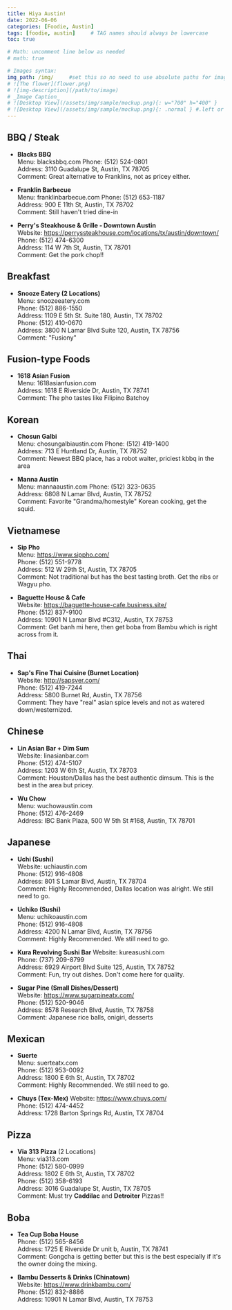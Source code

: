 ```yaml
---
title: Hiya Austin!
date: 2022-06-06
categories: [Foodie, Austin]
tags: [foodie, austin]     # TAG names should always be lowercase
toc: true

# Math: uncomment line below as needed
# math: true       

# Images syntax:
img_path: /img/     #set this so no need to use absolute paths for images
# ![The flower](flower.png)
# ![img-description](/path/to/image)
# _Image Caption_
# ![Desktop View](/assets/img/sample/mockup.png){: w="700" h="400" }    #size
# ![Desktop View](/assets/img/sample/mockup.png){: .normal } #.left or .right
---
```

## BBQ / Steak
- **Blacks BBQ**  
Menu: blacksbbq.com
Phone: (512) 524-0801  
Address: 3110 Guadalupe St, Austin, TX 78705  
Comment: Great alternative to Franklins, not as pricey either.

- **Franklin Barbecue**  
Menu: franklinbarbecue.com
Phone: (512) 653-1187  
Address: 900 E 11th St, Austin, TX 78702  
Comment: Still haven't tried dine-in

- **Perry's Steakhouse & Grille - Downtown Austin**  
Website: https://perryssteakhouse.com/locations/tx/austin/downtown/  
Phone: (512) 474-6300  
Address: 114 W 7th St, Austin, TX 78701  
Comment: Get the pork chop!!

## Breakfast
- **Snooze Eatery (2 Locations)**  
Menu: snoozeeatery.com  
Phone: (512) 886-1550  
Address: 1109 E 5th St. Suite 180, Austin, TX 78702  
Phone: (512) 410-0670  
Address: 3800 N Lamar Blvd Suite 120, Austin, TX 78756  
Comment: "Fusiony"

## Fusion-type Foods
- **1618 Asian Fusion**  
Menu: 1618asianfusion.com  
Address: 1618 E Riverside Dr, Austin, TX 78741  
Comment: The pho tastes like Filipino Batchoy

## Korean
- **Chosun Galbi**  
Menu: chosungalbiaustin.com
Phone: (512) 419-1400  
Address: 713 E Huntland Dr, Austin, TX 78752  
Comment: Newest BBQ place, has a robot waiter, priciest kbbq in the area

- **Manna Austin**  
Menu: mannaaustin.com
Phone: (512) 323-0635  
Address: 6808 N Lamar Blvd, Austin, TX 78752  
Comment: Favorite "Grandma/homestyle" Korean cooking, get the squid.

## Vietnamese
- **Sip Pho**  
Menu: https://www.sippho.com/  
Phone: (512) 551-9778  
Address: 512 W 29th St, Austin, TX 78705  
Comment: Not traditional but has the best tasting broth. Get the ribs or Wagyu pho.

- **Baguette House & Cafe**  
Website: https://baguette-house-cafe.business.site/  
Phone: (512) 837-9100  
Address: 10901 N Lamar Blvd #C312, Austin, TX 78753  
Comment: Get banh mi here, then get boba from Bambu which is right across from it.

## Thai
- **Sap's Fine Thai Cuisine (Burnet Location)**  
Website: http://sapsver.com/  
Phone: (512) 419-7244  
Address: 5800 Burnet Rd, Austin, TX 78756  
Comment: They have "real" asian spice levels and not as watered down/westernized.

## Chinese
- **Lin Asian Bar + Dim Sum**  
Website: linasianbar.com  
Phone: (512) 474-5107  
Address: 1203 W 6th St, Austin, TX 78703  
Comment: Houston/Dallas has the best authentic dimsum. This is the best in the area but pricey.

- **Wu Chow**  
Menu: wuchowaustin.com  
Phone: (512) 476-2469  
Address: IBC Bank Plaza, 500 W 5th St #168, Austin, TX 78701

## Japanese
- **Uchi (Sushi)**  
Website: uchiaustin.com  
Phone: (512) 916-4808  
Address: 801 S Lamar Blvd, Austin, TX 78704  
Comment: Highly Recommended, Dallas location was alright. We still need to go.

- **Uchiko (Sushi)**  
Menu: uchikoaustin.com  
Phone: (512) 916-4808  
Address: 4200 N Lamar Blvd, Austin, TX 78756  
Comment: Highly Recommended. We still need to go.

- **Kura Revolving Sushi Bar**
Website: kureasushi.com  
Phone: (737) 209-8799  
Address: 6929 Airport Blvd Suite 125, Austin, TX 78752  
Comment: Fun, try out dishes. Don't come here for quality.

- **Sugar Pine (Small Dishes/Dessert)**  
Website: https://www.sugarpineatx.com/  
Phone: (512) 520-9046  
Address: 8578 Research Blvd, Austin, TX 78758  
Comment: Japanese rice balls, onigiri, desserts

## Mexican
- **Suerte**  
Menu: suerteatx.com  
Phone: (512) 953-0092  
Address: 1800 E 6th St, Austin, TX 78702  
Comment: Highly Recommended. We still need to go.

- **Chuys (Tex-Mex)**
Website: https://www.chuys.com/  
Phone: (512) 474-4452  
Address: 1728 Barton Springs Rd, Austin, TX 78704

## Pizza
- **Via 313 Pizza** (2 Locations)  
Menu: via313.com  
Phone: (512) 580-0999    
Address: 1802 E 6th St, Austin, TX 78702  
Phone: (512) 358-6193  
Address: 3016 Guadalupe St, Austin, TX 78705  
Comment: Must try **Caddilac** and **Detroiter** Pizzas!!

## Boba  
- **Tea Cup Boba House**  
Phone: (512) 565-8456  
Address: 1725 E Riverside Dr unit b, Austin, TX 78741  
Comment: Gongcha is getting better but this is the best especially if it's the owner doing the mixing.

- **Bambu Desserts & Drinks (Chinatown)**  
Website: https://www.drinkbambu.com/  
Phone: (512) 832-8886  
Address: 10901 N Lamar Blvd, Austin, TX 78753